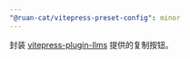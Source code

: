```yaml
---
"@ruan-cat/vitepress-preset-config": minor
---
```


封装 [vitepress-plugin-llms](https://github.com/okineadev/vitepress-plugin-llms/blob/main/README.md) 提供的复制按钮。
